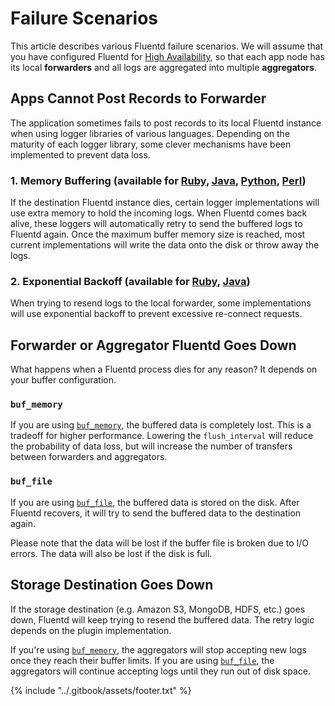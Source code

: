 # Failure Scenarios

This article describes various Fluentd failure scenarios. We will assume that you have configured Fluentd for [High Availability](high-availability.md), so that each app node has its local **forwarders** and all logs are aggregated into multiple **aggregators**.

## Apps Cannot Post Records to Forwarder

The application sometimes fails to post records to its local Fluentd instance when using logger libraries of various languages. Depending on the maturity of each logger library, some clever mechanisms have been implemented to prevent data loss.

### 1. Memory Buffering \(available for [Ruby](../language-bindings/ruby.md), [Java](../language-bindings/java.md), [Python](../language-bindings/python.md), [Perl](../language-bindings/perl.md)\)

If the destination Fluentd instance dies, certain logger implementations will use extra memory to hold the incoming logs. When Fluentd comes back alive, these loggers will automatically retry to send the buffered logs to Fluentd again. Once the maximum buffer memory size is reached, most current implementations will write the data onto the disk or throw away the logs.

### 2. Exponential Backoff \(available for [Ruby](../language-bindings/ruby.md), [Java](../language-bindings/java.md)\)

When trying to resend logs to the local forwarder, some implementations will use exponential backoff to prevent excessive re-connect requests.

## Forwarder or Aggregator Fluentd Goes Down

What happens when a Fluentd process dies for any reason? It depends on your buffer configuration.

### `buf_memory`

If you are using [`buf_memory`](../buffer/memory.md), the buffered data is completely lost. This is a tradeoff for higher performance. Lowering the `flush_interval` will reduce the probability of data loss, but will increase the number of transfers between forwarders and aggregators.

### `buf_file`

If you are using [`buf_file`](../buffer/file.md), the buffered data is stored on the disk. After Fluentd recovers, it will try to send the buffered data to the destination again.

Please note that the data will be lost if the buffer file is broken due to I/O errors. The data will also be lost if the disk is full.

## Storage Destination Goes Down

If the storage destination \(e.g. Amazon S3, MongoDB, HDFS, etc.\) goes down, Fluentd will keep trying to resend the buffered data. The retry logic depends on the plugin implementation.

If you're using [`buf_memory`](../buffer/memory.md), the aggregators will stop accepting new logs once they reach their buffer limits. If you are using [`buf_file`](../buffer/file.md), the aggregators will continue accepting logs until they run out of disk space.

{% include "../.gitbook/assets/footer.txt" %}
